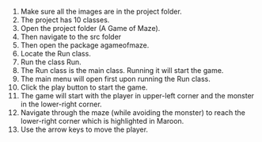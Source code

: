 1.  Make sure all the images are in the project folder.
2.  The project has 10 classes.
3.  Open the project folder (A Game of Maze).
4.  Then navigate to the src folder 
5.  Then open the package agameofmaze.
6.  Locate the Run class. 
7.  Run the class Run.
8.  The Run class is the main class. Running it will start the game.
9.  The main menu will open first upon running the Run class.
10. Click the play button to start the game.
11. The game will start with the player in upper-left corner and the monster in the lower-right corner.
12. Navigate through the maze (while avoiding the monster) to reach the lower-right corner which is highlighted in Maroon.
13. Use the arrow keys to move the player.    
